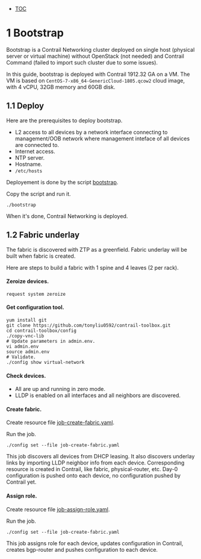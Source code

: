 * [TOC](Contrail-Cloud.md#toc)

# 1 Bootstrap

Bootstrap is a Contrail Networking cluster deployed on single host (physical server or virtual machine) without OpenStack (not needed) and Contrail Command (failed to import such cluster due to some issues).

In this guide, bootstrap is deployed with Contrail 1912.32 GA on a VM. The VM is based on `CentOS-7-x86_64-GenericCloud-1805.qcow2` cloud image, with 4 vCPU, 32GB memory and 60GB disk.


## 1.1 Deploy

Here are the prerequisites to deploy bootstrap.
* L2 access to all devices by a network interface connecting to management/OOB network where management inteface of all devices are connected to.
* Internet access.
* NTP server.
* Hostname.
* `/etc/hosts`

Deployement is done by the script [bootstrap](https://github.com/tonyliu0592/contrail-poc/blob/master/cluster/bootstrap/bootstrap).

Copy the script and run it.
```
./bootstrap
```

When it's done, Contrail Networking is deployed.


## 1.2 Fabric underlay

The fabric is discovered with ZTP as a greenfield. Fabric underlay will be built when fabric is created.

Here are steps to build a fabric with 1 spine and 4 leaves (2 per rack).
#### Zeroize devices.
```
request system zeroize
```

#### Get configuration tool.
```
yum install git
git clone https://github.com/tonyliu0592/contrail-toolbox.git
cd contrail-toolbox/config
./copy-vnc-lib
# Update parameters in admin.env.
vi admin.env
source admin.env
# Validate.
./config show virtual-network
```

#### Check devices.
* All are up and running in zero mode.
* LLDP is enabled on all interfaces and all neighbors are discovered.


#### Create fabric.
Create resource file [job-create-fabric.yaml](A1-Resource-file.md#a11-job-create-fabricyaml).

Run the job.
```
./config set --file job-create-fabric.yaml
```

This job discovers all devices from DHCP leasing. It also discovers underlay links by importing LLDP neighbor info from each device. Corresponding resource is created in Contrail, like fabric, physical-router, etc. Day-0 configuration is pushed onto each device, no configuration pushed by Contrail yet.

#### Assign role.
Create resource file [job-assign-role.yaml](A1-Resource-file.md#a12-job-assign-roleyaml).

Run the job.
```
./config set --file job-create-fabric.yaml
```

This job assigns role for each device, updates configuration in Contrail, creates bgp-router and pushes configuration to each device.


